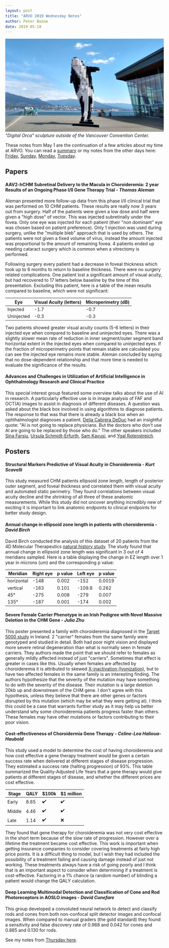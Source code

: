 ```yaml
---
layout: post
title: "ARVO 2019 Wednesday Notes"
author: Peter Boone
date: 2019-05-18
---
```


![Digital Orca Sculpture](/imgs/arvo-2019/2019-04-30-vancouver-orca.jpg)
*"Digital Orca" sculpture outside of the Vancouver Convention Center.*

These notes from May 1 are the continuation of a few articles about my time at ARVO. You can read a [summary](https://boonepeter.github.io/2019/05/12/arvo-2019-summary.html) or my notes from the other days here: [Friday](https://boonepeter.github.io/2019/04/27/ffb-innovation-summit-2019), [Sunday](https://boonepeter.github.io/2019/05/11/arvo-2019-sunday-notes.html), [Monday](https://boonepeter.github.io/2019/05/11/arvo-2019-monday-notes.html), [Tuesday](https://boonepeter.github.io/2019/05/12/arvo-2019-tuesday-notes.html).

## Papers
#### AAV2-hCHM Subretinal Delivery to the Macula in Choroideremia: 2 year Results of an Ongoing Phase I/II Gene Therapy Trial - *Thomas Aleman*
Aleman presented more follow-up data from this phase I/II clinical trial that was performed on 10 CHM patients. These results are really now 3 years out from surgery. Half of the patients were given a low dose and half were given a "high dose" of vector. This was injected subretinally under the fovea. Only one eye was injected for each patient (their "non dominant" eye was chosen based on patient preference). Only 1 injection was used during surgery, unlike the "multiple bleb" approach that is used by others. The patients were not given a fixed volume of virus, instead the amount injected was proportional to the amount of remaining fovea. 4 patients ended up needing cataract surgery which is common when a vitrectomy is performed. 

Following surgery every patient had a decrease in foveal thickness which took up to 6 months to return to baseline thickness. There were no surgery related complications. One patient lost a significant amount of visual acuity, but had recovered to 17 letters below baseline by the time of this presentation. Excluding this patient, here is a table of the mean results compared to baseline, which were not significant:

|Eye|Visual Acuity (letters)|Microperimetry (dB)|
|---|---|---|
|Injected|-1.7|-0.7|
|Uninjected|-0.3|-0.3|

Two patients showed greater visual acuity counts (5-6 letters) in their injected eye when compared to baseline and uninjected eyes. There was a slightly slower mean rate of reduction in inner segment/outer segment band horizontal extent in the injected eyes when compared to uninjected eyes. If the fraction of microperimetry points that remain stable are calculated you can see the injected eye remains more stable. Aleman concluded by saying that no dose-dependent relationship and that more time is needed to evaluate the significance of the results.

#### Advances and Challenges in Utilization of Artificial Intelligence in Ophthalmology Research and Clinical Practice
This special interest group featured some overview talks about the use of AI in research. A particularly effective use is in image analysis of FAF and OCT(A) images to assist in diagnosis of different diseases. A question was asked about the black box involved in using algorithms to diagnose patients. The response to that was that there is already a black box when an ophthalmologist diagnoses a patient. [Delia Cabrera DeDuc](https://umiamihealth.org/bascom-palmer-eye-institute/research/meet-our-researchers/delia-cabrera-debuc,-ph,-d-,d,-d-,) had an insightful quote: "AI is not going to replace physicians. But the doctors who don't use AI are going to be replaced by those who do." The other speakers included [Sina Farsiu](http://people.duke.edu/~sf59/), [Ursula Schmidt-Erfurth](https://optima.meduniwien.ac.at/about-us/team/clinical-research/ursula-schmidt-erfurth/), [Sam Kavusi](https://dblp.uni-trier.de/pers/hd/k/Kavusi:Sam), and [Ygal Rotenstreich](https://en-med.tau.ac.il/profile/ygal).


## Posters
#### Structural Markers Predictive of Visual Acuity in Choroideremia - *Kurt Scavelli*
This study measured CHM patients ellipsoid zone length, length of posterior outer segment, and foveal thickness and correlated them with visual acuity and automated static perimetry. They found correlations between visual acuity decline and the shrinking of all three of these anatomic measurements. While this study did not uncover anything incredibly new of exciting it is important to link anatomic endpoints to clinical endpoints for better study design. 

#### Annual change in ellipsoid zone length in patients with choroideremia - *David Birch*
David Birch conducted the analysis of this dataset of 20 patients from the 4D Molecular Therapeutics [natural history study](https://clinicaltrials.gov/ct2/show/NCT02994368). The study found that annual change in ellipsoid zone length was significant in 3 out of 4 meridians sampled. Here is a table displaying the change in EZ length over 1 year in microns (um) and the corresponding p value:

|Meridian|Right eye|p value|Left eye|p value|
|---|---|---|---|---|
|horizontal|-148|0.002|-152|0.0019|
|vertical|-163|0.101|-109.8|0.262|
|45&deg;|-275|0.008|-279|0.007|
|135&deg;|-187|0.001|-174|0.002|

#### Severe Female Carrier Phenotype in an Irish Pedigree with Novel Massive Deletion in the CHM Gene - *Julia Zhu*
This poster presented a family with choroideremia diagnosed in the [Target 5000 study](https://www.fightingblindness.ie/cure/target-5000/) in Ireland. 2 "carrier" females from the same family were genotyped and studied in detail. Both had poor night vision and displayed more severe retinal degeneration than what is normally seen in female carriers. They authors made the point that we should refer to females as generally mildly affected instead of just "carriers". Sometimes that effect is greater in cases like this. Usually when females are affected by choroideremia it is attributed to skewed [X-inactivation (lyonization)](https://en.wikipedia.org/wiki/X-inactivation), but to have two affected females in the same family is an interesting finding. The authors hypothesize that the severity of the mutation may have something to do with the severity of the disease. Their mutation is a large deletion 20kb up and downstream of the CHM gene. I don't agree with this hypothesis, unless they believe that there are other genes or factors disrupted by this mutation (which may be what they were getting at). I think this could be a case that warrants further study as it may help us better understand why some choroideremia patients progress faster than others. These females may have other mutations or factors contributing to their poor vision.

#### Cost-effectiveness of Choroidermia Gene Therapy - *Celine-Lea Halioua-Haubold*
This study used a model to determine the cost of having choroideremia and how cost effective a gene therapy treatment would be given a certain success rate when delivered at different stages of disease progression. They estimated a success rate (halting progression) of 93%. This table summarized the Quality-Adjusted Life Years that a gene therapy would give patients at different stages of disease, and whether the different prices are cost effective.

|Stage|QALY|$100k|$1 million|
|---|---|---|---|
|Early|8.65|:heavy_check_mark:|:heavy_check_mark:|
|Middle|4.46|:heavy_check_mark:|:heavy_check_mark:|
|Late|1.14|:heavy_check_mark:|:x:|

They found that gene therapy for choroideremia was not very cost effective in the short term because of the slow rate of progression. However over a lifetime the treatment became cost effective. This work is important when getting insurance companies to consider covering treatments at fairly high price points. It is a difficult thing to model, but I wish they had included the possibility of a treatment failing and causing damage instead of just not working. These treatments always have a risk of going poorly and I think that is an important aspect to consider when determining if a treatment is cost-effective. Factoring in a 1% chance (a random number) of blinding a patient would change the QALY calculation.

#### Deep Learning Multimodal Detection and Classification of Cone and Rod Photoreceptors in AOSLO images - *David Cunefare*
This group developed a convoluted neural network to detect and classify rods and cones from both non-confocal split detector images and confocal images. When compared to manual graders (the gold standard) they found a sensitivity and false discovery rate of 0.968 and 0.042 for cones and 0.885 and 0.130 for rods. 


See my notes from [Thursday here](https://boonepeter.github.io/2019/05/18/arvo-2019-thursday-notes.html).
